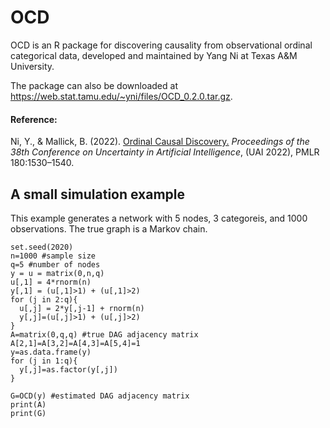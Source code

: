 
# OCD

OCD is an R package for discovering causality from observational ordinal categorical data, developed and maintained by Yang Ni at Texas A&M University.

The package can also be downloaded at https://web.stat.tamu.edu/~yni/files/OCD_0.2.0.tar.gz.


#### Reference:  

Ni, Y., & Mallick, B. (2022). [Ordinal Causal Discovery.](https://proceedings.mlr.press/v180/ni22a/ni22a.pdf) *Proceedings of the 38th Conference on Uncertainty in Artificial Intelligence*, (UAI 2022), PMLR 180:1530–1540.


## A small simulation example
This example generates a network with 5 nodes, 3 categoreis, and 1000 observations. The true graph is a Markov chain.
```{r dataload,echo=TRUE,  warning=FALSE, message=TRUE }
set.seed(2020)
n=1000 #sample size
q=5 #number of nodes
y = u = matrix(0,n,q)
u[,1] = 4*rnorm(n)
y[,1] = (u[,1]>1) + (u[,1]>2)
for (j in 2:q){
  u[,j] = 2*y[,j-1] + rnorm(n)
  y[,j]=(u[,j]>1) + (u[,j]>2)
}
A=matrix(0,q,q) #true DAG adjacency matrix
A[2,1]=A[3,2]=A[4,3]=A[5,4]=1
y=as.data.frame(y)
for (j in 1:q){
  y[,j]=as.factor(y[,j])
}

G=OCD(y) #estimated DAG adjacency matrix
print(A)
print(G)
```

